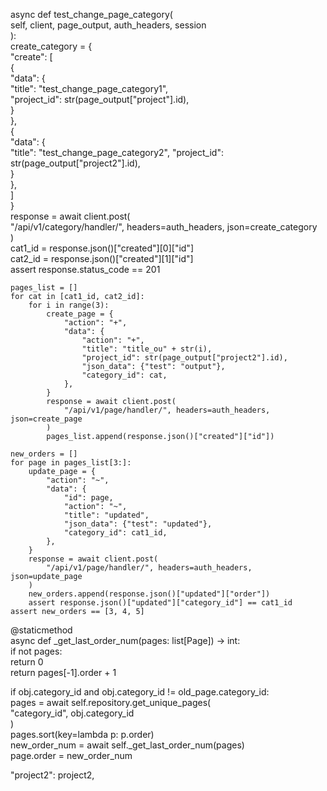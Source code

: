 async def test_change_page_category(  
    self, client, page_output, auth_headers, session  
):  
    create_category = {  
        "create": [  
            {  
                "data": {  
                    "title": "test_change_page_category1",  
                    "project_id": str(page_output["project"].id),  
                }  
            },  
            {  
                "data": {  
                    "title": "test_change_page_category2", 
                    "project_id": str(page_output["project2"].id),  
                }  
            },  
        ]  
    }  
    response = await client.post(  
        "/api/v1/category/handler/", headers=auth_headers, json=create_category  
    )  
    cat1_id = response.json()["created"][0]["id"]  
    cat2_id = response.json()["created"][1]["id"]  
    assert response.status_code == 201  
  
    pages_list = []  
    for cat in [cat1_id, cat2_id]:  
        for i in range(3):  
            create_page = {  
                "action": "+",  
                "data": {  
                    "action": "+",  
                    "title": "title_ou" + str(i),  
                    "project_id": str(page_output["project2"].id),  
                    "json_data": {"test": "output"},  
                    "category_id": cat,  
                },  
            }  
            response = await client.post(  
                "/api/v1/page/handler/", headers=auth_headers, json=create_page  
            )  
            pages_list.append(response.json()["created"]["id"])  
  
    new_orders = []  
    for page in pages_list[3:]:  
        update_page = {  
            "action": "~",  
            "data": {  
                "id": page,  
                "action": "~",  
                "title": "updated",  
                "json_data": {"test": "updated"},  
                "category_id": cat1_id,  
            },  
        }  
        response = await client.post(  
            "/api/v1/page/handler/", headers=auth_headers, json=update_page  
        )  
        new_orders.append(response.json()["updated"]["order"])  
        assert response.json()["updated"]["category_id"] == cat1_id  
    assert new_orders == [3, 4, 5]

@staticmethod  
async def _get_last_order_num(pages: list[Page]) -> int:  
    if not pages:  
        return 0  
    return pages[-1].order + 1

if obj.category_id and obj.category_id != old_page.category_id:  
    pages = await self.repository.get_unique_pages(  
        "category_id", obj.category_id  
    )  
    pages.sort(key=lambda p: p.order)  
    new_order_num = await self._get_last_order_num(pages)  
    page.order = new_order_num

"project2": project2,